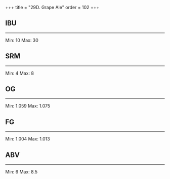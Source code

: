 +++
title = "29D. Grape Ale"
order = 102
+++
## IBU
******
Min: 10
Max: 30
## SRM
******
Min: 4
Max: 8
## OG
******
Min: 1.059
Max: 1.075
## FG
******
Min: 1.004
Max: 1.013
## ABV
******
Min: 6
Max: 8.5
